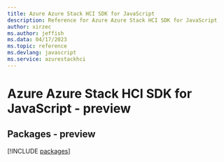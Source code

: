 ```yaml
---
title: Azure Azure Stack HCI SDK for JavaScript
description: Reference for Azure Azure Stack HCI SDK for JavaScript
author: xirzec
ms.author: jeffish
ms.data: 04/17/2023
ms.topic: reference
ms.devlang: javascript
ms.service: azurestackhci
---
```

# Azure Azure Stack HCI SDK for JavaScript - preview
## Packages - preview
[!INCLUDE [packages](azure-stack-hci-index.md)]